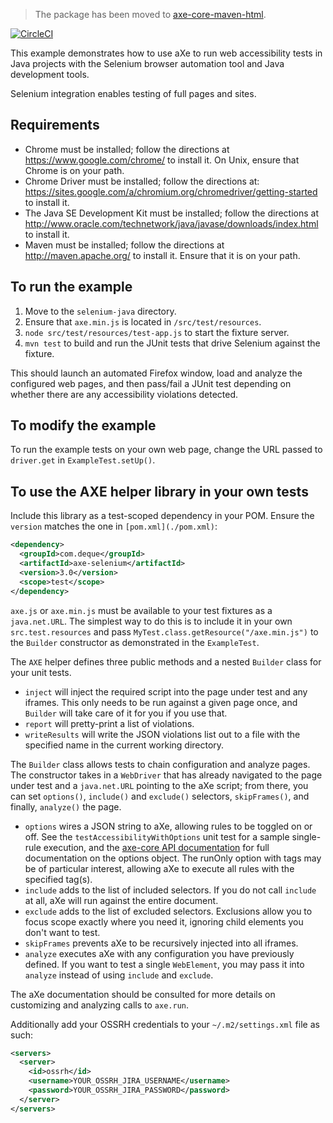 
> The package has been moved to [axe-core-maven-html](https://github.com/dequelabs/axe-core-maven-html).

[![CircleCI](https://circleci.com/gh/dequelabs/axe-selenium-java.svg?style=svg)](https://circleci.com/gh/dequelabs/axe-selenium-java)

This example demonstrates how to use aXe to run web accessibility tests in Java projects with the Selenium browser automation tool and Java development tools.

Selenium integration enables testing of full pages and sites.

## Requirements

- Chrome must be installed; follow the directions at https://www.google.com/chrome/ to install it. On Unix, ensure that Chrome is on your path.
- Chrome Driver must be installed; follow the directions at: https://sites.google.com/a/chromium.org/chromedriver/getting-started to install it.
- The Java SE Development Kit must be installed; follow the directions at http://www.oracle.com/technetwork/java/javase/downloads/index.html to install it.
- Maven must be installed; follow the directions at http://maven.apache.org/ to install it. Ensure that it is on your path.

## To run the example

1. Move to the `selenium-java` directory.
2. Ensure that `axe.min.js` is located in `/src/test/resources`.
3. `node src/test/resources/test-app.js` to start the fixture server.
4. `mvn test` to build and run the JUnit tests that drive Selenium against the fixture.

This should launch an automated Firefox window, load and analyze the configured web pages, and then pass/fail a JUnit test depending on whether there are any accessibility violations detected.

## To modify the example

To run the example tests on your own web page, change the URL passed to `driver.get` in `ExampleTest.setUp()`.

## To use the AXE helper library in your own tests

Include this library as a test-scoped dependency in your POM. Ensure the `version` matches the one in `[pom.xml](./pom.xml)`:

```xml
<dependency>
  <groupId>com.deque</groupId>
  <artifactId>axe-selenium</artifactId>
  <version>3.0</version>
  <scope>test</scope>
</dependency>
```

`axe.js` or `axe.min.js` must be available to your test fixtures as a `java.net.URL`. The simplest way to do this is to include it in your own `src.test.resources` and pass `MyTest.class.getResource("/axe.min.js")` to the `Builder` constructor as demonstrated in the `ExampleTest`.

The `AXE` helper defines three public methods and a nested `Builder` class for your unit tests.

- `inject` will inject the required script into the page under test and any iframes. This only needs to be run against a given page once, and `Builder` will take care of it for you if you use that.
- `report` will pretty-print a list of violations.
- `writeResults` will write the JSON violations list out to a file with the specified name in the current working directory.

The `Builder` class allows tests to chain configuration and analyze pages. The constructor takes in a `WebDriver` that has already navigated to the page under test and a `java.net.URL` pointing to the aXe script; from there, you can set `options()`, `include()` and `exclude()` selectors, `skipFrames()`, and finally, `analyze()` the page.

- `options` wires a JSON string to aXe, allowing rules to be toggled on or off. See the `testAccessibilityWithOptions` unit test for a sample single-rule execution, and the [axe-core API documentation](https://github.com/dequelabs/axe-core/blob/master/doc/API.md#b-options-parameter) for full documentation on the options object. The runOnly option with tags may be of particular interest, allowing aXe to execute all rules with the specified tag(s).
- `include` adds to the list of included selectors. If you do not call `include` at all, aXe will run against the entire document.
- `exclude` adds to the list of excluded selectors. Exclusions allow you to focus scope exactly where you need it, ignoring child elements you don't want to test.
- `skipFrames` prevents aXe to be recursively injected into all iframes.
- `analyze` executes aXe with any configuration you have previously defined. If you want to test a single `WebElement`, you may pass it into `analyze` instead of using `include` and `exclude`.

The aXe documentation should be consulted for more details on customizing and analyzing calls to `axe.run`.


Additionally add your OSSRH credentials to your `~/.m2/settings.xml` file as such:

```xml
<servers>
  <server>
    <id>ossrh</id>
    <username>YOUR_OSSRH_JIRA_USERNAME</username>
    <password>YOUR_OSSRH_JIRA_PASSWORD</password>
  </server>
</servers>
```
